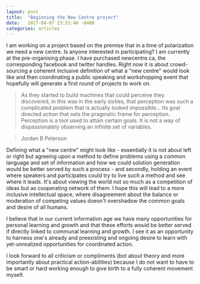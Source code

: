 ```yaml
---
layout: post
title:  "Beginning the New Centre project"
date:   2017-04-07 13:51:40 -0400
categories: articles
---
```


I am working on a project based on the premise that in a time of polarization we need a new centre. Is anyone interested in participating? I am currently at the pre-organising phase. I have purchased newcentre.ca, the corresponding facebook and twitter handles. Right now it is about crowd-sourcing a coherent inclusive definition of what a "new centre" would look like and then coordinating a public speaking and workshopping event that hopefully will generate a first round of projects to work on.

> As they started to build machines that could perceive they discovered, in this was in the early sixties, that perception was such a complicated problem that is actually looked impossible... Its goal directed action that sets the pragmatic frame for perception. Perception is a tool used to attain certain goals. It is not a way of dispassionately observing an infinite set of variables.

> Jordan B Peterson

Defining what a "new centre" might look like - essentially it is not about left or right but agreeing upon a method to define problems using a common language and set of information and how we could solution generation would be better served by such a process - and secondly, holding an event where speakers and participates could try to live such a method and see where it leads. It's about viewing the world not so much as a competition of ideas but as cooperating network of them. I hope this will lead to a more inclusive intellectual space, where disagreement about the balance or moderation of competing values doesn't overshadow the common goals and desire of all humans.

I believe that in our current information age we have many opportunities for personal learning and growth and that these efforts would be better served if directly linked to communal learning and growth. I see it as an opportunity to harness one's already and preexisting and ongoing desire to learn with yet-unrealized opportunities for coordinated action.

I look forward to all criticism or compliments (bot about theory and more importantly about practical action-abilities) because I do not want to have to be smart or hard working enough to give birth to a fully coherent movement myself.
